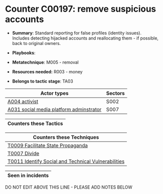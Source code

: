 # Counter C00197: remove suspicious accounts

* **Summary**: Standard reporting for false profiles (identity issues).  Includes detecting hijacked accounts and reallocating them - if possible, back to original owners. 

* **Playbooks**: 

* **Metatechnique**: M005 - removal

* **Resources needed:** R003 - money

* **Belongs to tactic stage**: TA03


| Actor types | Sectors |
| ----------- | ------- |
| [A004 activist](../generated_pages/actortypes/A004.md) | S002 |
| [A031 social media platform adminstrator](../generated_pages/actortypes/A031.md) | S007 |



| Counters these Tactics |
| ---------------------- |



| Counters these Techniques |
| ------------------------- |
| [T0009 Facilitate State Propaganda](../generated_pages/techniques/T0009.md) |
| [T0007 Divide](../generated_pages/techniques/T0007.md) |
| [T0011 Identify Social and Technical Vulnerabilities](../generated_pages/techniques/T0011.md) |



| Seen in incidents |
| ----------------- |


DO NOT EDIT ABOVE THIS LINE - PLEASE ADD NOTES BELOW